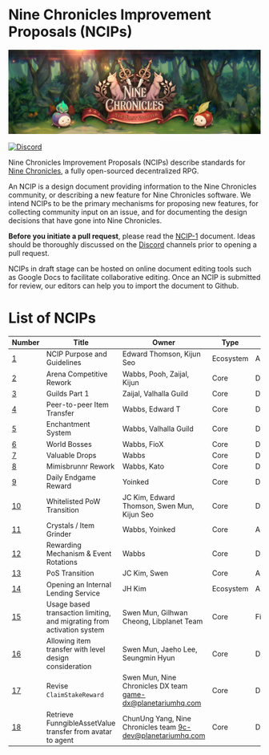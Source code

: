 # Nine Chronicles Improvement Proposals (NCIPs)
![Nine Chronicles Banner][9c-banner]

[![Discord][Discord-badge]][Discord]

Nine Chronicles Improvement Proposals (NCIPs) describe standards for [Nine Chronicles][9c], a fully open-sourced decentralized RPG.

An NCIP is a design document providing information to the Nine Chronicles community, or describing a new feature for Nine Chronicles software. We intend NCIPs to be the primary mechanisms for proposing new features, for collecting community input on an issue, and for documenting the design decisions that have gone into Nine Chronicles.

[Discord-badge]: https://img.shields.io/discord/539405872346955788.svg?color=7289da&logo=discord&logoColor=white
[Discord]: https://discord.gg/planetarium
[9c]: https://nine-chronicles.com
[9c-banner]: 9c-banner.jpeg

**Before you initiate a pull request**, please read the [NCIP-1](NCIP/ncip-1.md) document. Ideas should be thoroughly discussed on the [Discord][Discord] channels prior to opening a pull request.

NCIPs in draft stage can be hosted on online document editing tools such as Google Docs to facilitate collaborative editing.
Once an NCIP is submitted for review, our editors can help you to import the document to Github.

# List of NCIPs

| Number | Title | Owner | Type | Status |
| ------ | ----- | ----- | ---- | ------ |
| [1](NCIP/ncip-1.md) | NCIP Purpose and Guidelines | Edward Thomson, Kijun Seo | Ecosystem | Active |
| [2](https://bit.ly/ncip-2-gdrive) | Arena Competitive Rework | Wabbs, Pooh, Zaijal, Kijun | Core | Draft |
| [3](https://docs.google.com/document/d/1LVKApuPynCvPfDaShc5m8gqwWNao3MgXDCHt4G7FuAM/edit) | Guilds Part 1 | Zaijal, Valhalla Guild | Core | Draft |
| [4](https://docs.google.com/document/d/1YcHchHDYIXchSEleFkYTMgz67h32es9qjSDh_pfcoR0/edit) | Peer-to-peer Item Transfer | Wabbs, Edward T | Core | Draft |
| [5](https://docs.google.com/document/d/1CqqaMllJYgLQU-SktrfzlxkfNIYFOeKz5fRldCEoDKw/edit) | Enchantment System | Wabbs, Valhalla Guild | Core | Draft |
| [6](https://docs.google.com/document/d/13huajtuFlEQDAbu2CK65ibInLMmgF_a7zpXKwWkVKsc/edit) | World Bosses | Wabbs, FioX | Core | Draft |
| [7](https://docs.google.com/document/d/1YuMCoblhQuRyPICzGVnrut-oGGWJZ9rnoY1cZR7KFNs/edit) | Valuable Drops | Wabbs | Core | Draft |
| [8](https://docs.google.com/document/d/1ZoVPjNrIzLSVemxVYBE4K20j223zCBwh5Iqp1YvuMPw/edit) | Mimisbrunnr Rework | Wabbs, Kato | Core | Draft |
| [9](https://docs.google.com/document/d/1aXJY3IrNR3cquQKlf07dRSbS5szcqjMMyfzpbz-UqF4/edit) | Daily Endgame Reward | Yoinked | Core | Draft |
| [10](https://docs.google.com/document/d/1ErZ5JQia03KqXRG6IRZ7SORfnxMLZfJg4patVKFGX5Y/edit) | Whitelisted PoW Transition | JC Kim, Edward Thomson, Swen Mun, Kijun Seo | Core | Draft | 
| [11](https://docs.google.com/document/d/1L1weDXISdaCZI2B9Fc7XM__cay-oOAci8-vkwYCus0U/edit) | Crystals / Item Grinder | Wabbs, Yoinked | Core | Active | 
| [12](https://docs.google.com/document/d/1ppclOTy-9yYhbveFJBkssZbfJb54aZRUYWNBezfsJDE/edit) | Rewarding Mechanism & Event Rotations | Wabbs | Core | Draft | 
| [13](https://docs.google.com/document/d/1L8d3KyO_Z6_BYcmDeMs-yv_SBYiEHiq_4kT0CjBmlFY/edit) | PoS Transition | JC Kim, Swen | Core | Accepted |
| [14](https://docs.google.com/document/d/1oRftGvdTEaeH4zh2XYa6dToHZ394x5JeU_a7bRIPxM0/edit?usp=sharing) | Opening an Internal Lending Service | JH Kim | Ecosystem | Accepted |
| [15](NCIP/ncip-15.md) | Usage based transaction limiting, and migrating from activation system | Swen Mun, Gilhwan Cheong, Libplanet Team | Core | Final |
| [16](NCIP/ncip-16.md) | Allowing item transfer with level design consideration | Swen Mun, Jaeho Lee, Seungmin Hyun | Core | Draft |
| [17](NCIP/ncip-17.md) | Revise `ClaimStakeReward` | Swen Mun, Nine Chronicles DX team <game-dx@planetariumhq.com> | Core | Draft |
| [18](NCIP/ncip-18.md) | Retrieve FunngibleAssetValue transfer from avatar to agent | ChunUng Yang, Nine Chronicles team <9c-dev@planetariumhq.com> | Core | Draft |
